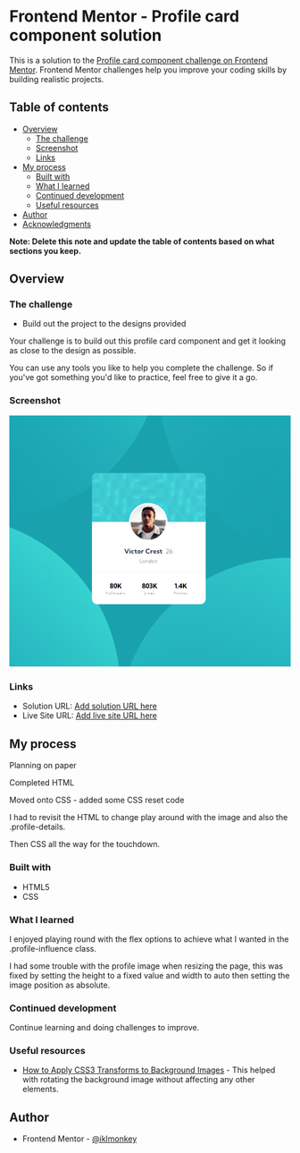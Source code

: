 # Frontend Mentor - Profile card component solution

This is a solution to the [Profile card component challenge on Frontend Mentor](https://www.frontendmentor.io/challenges/profile-card-component-cfArpWshJ). Frontend Mentor challenges help you improve your coding skills by building realistic projects. 

## Table of contents

- [Overview](#overview)
  - [The challenge](#the-challenge)
  - [Screenshot](#screenshot)
  - [Links](#links)
- [My process](#my-process)
  - [Built with](#built-with)
  - [What I learned](#what-i-learned)
  - [Continued development](#continued-development)
  - [Useful resources](#useful-resources)
- [Author](#author)
- [Acknowledgments](#acknowledgments)

**Note: Delete this note and update the table of contents based on what sections you keep.**

## Overview

### The challenge

- Build out the project to the designs provided

Your challenge is to build out this profile card component and get it looking as close to the design as possible.

You can use any tools you like to help you complete the challenge. So if you've got something you'd like to practice, feel free to give it a go.

### Screenshot

![](./images/screenshot.PNG)

### Links

- Solution URL: [Add solution URL here](https://your-solution-url.com)
- Live Site URL: [Add live site URL here](https://your-live-site-url.com)

## My process

Planning on paper

Completed HTML

Moved onto CSS - added some CSS reset code

I had to revisit the HTML to change play around with the image and also the .profile-details.

Then CSS all the way for the touchdown.

### Built with

- HTML5
- CSS 

### What I learned

I enjoyed playing round with the flex options to achieve what I wanted in the .profile-influence class. 

I had some trouble with the profile image when resizing the page, this was fixed by setting the height to a fixed value and width to auto then setting the image position as absolute. 

### Continued development

Continue learning and doing challenges to improve. 

### Useful resources

- [How to Apply CSS3 Transforms to Background Images](https://www.sitepoint.com/css3-transform-background-image/) - This helped with rotating the background image without affecting any other elements. 

## Author

- Frontend Mentor - [@iklmonkey](https://www.frontendmentor.io/profile/iklmonkey)